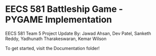 # EECS 581 Battleship Game - PYGAME Implementation
EECS 581 Team 5 Project Update
By: Jawad Ahsan, Dev Patel, Sanketh Reddy, Yadhunath Tharakeswaran, Kemar Wilson

To get started, visit the Documentation folder!
